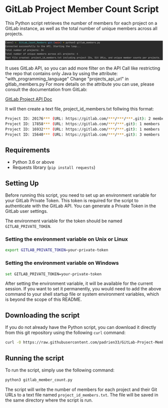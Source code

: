 # GitLab Project Member Count Script

This Python script retrieves the number of members for each project on a GitLab instance, as well as the total number of unique members across all projects. 




![Screenshot](https://github.com/padrien33/GitLab-Project-Member-Count/blob/main/gitlab_members.png)

It uses GitLab API, so you can add more filter on the API Call like restricting the repo that contains only Java by using the attribute: "with_programming_language"
Change "projects_api_url" in gitlab_members.py
For more details on the attribute you can use, please consult the documentation from GitLab:

[GitLab Project API Doc](https://docs.gitlab.com/ee/api/projects.html#list-all-projects)

It will then create a text file, project_id_members.txt follwing this format:
```bash
Project ID: 20176*** (URL: https://gitlab.com/***/***/***.git): 2 members
Project ID: 17858*** (URL: https://gitlab.com/***/***.git): 1 members
Project ID: 16932*** (URL: https://gitlab.com/***/***.git): 1 members
Project ID: 15640*** (URL: https://gitlab.com/***/***.git): 3 members

```

## Requirements
- Python 3.6 or above
- Requests library (`pip install requests`)

## Setting Up
Before running this script, you need to set up an environment variable for your GitLab Private Token. This token is required for the script to authenticate with the GitLab API. You can generate a Private Token in the GitLab user settings.

The environment variable for the token should be named `GITLAB_PRIVATE_TOKEN`.

### Setting the environment variable on Unix or Linux
```bash
export GITLAB_PRIVATE_TOKEN=your-private-token
```
### Setting the environment variable on Windows
```bash
set GITLAB_PRIVATE_TOKEN=your-private-token
```
After setting the environment variable, it will be available for the current session. If you want to set it permanently, you would need to add the above command to your shell startup file or system environment variables, which is beyond the scope of this README.

## Downloading the script

If you do not already have the Python script, you can download it directly from this git repository using the following `curl` command:

```bash
curl -O https://raw.githubusercontent.com/padrien33/GitLab-Project-Member-Count/main/gitlab_members.py

```

## Running the script
To run the script, simply use the following command:
```bash
python3 gitlab_member_count.py
```
The script will write the number of members for each project and their Git URLs to a text file named `project_id_members.txt`. The file will be saved in the same directory where the script is run.


